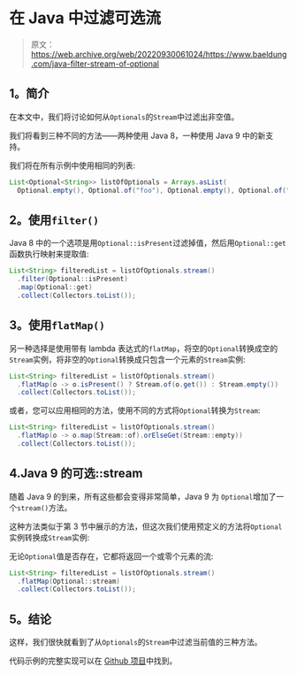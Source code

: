 # 在 Java 中过滤可选流

> 原文：<https://web.archive.org/web/20220930061024/https://www.baeldung.com/java-filter-stream-of-optional>

## 1。简介

在本文中，我们将讨论如何从`Optionals`的`Stream`中过滤出非空值。

我们将看到三种不同的方法——两种使用 Java 8，一种使用 Java 9 中的新支持。

我们将在所有示例中使用相同的列表:

```java
List<Optional<String>> listOfOptionals = Arrays.asList(
  Optional.empty(), Optional.of("foo"), Optional.empty(), Optional.of("bar"));
```

## 2。使用`filter()`

Java 8 中的一个选项是用`Optional::isPresent`过滤掉值，然后用`Optional::get`函数执行映射来提取值:

```java
List<String> filteredList = listOfOptionals.stream()
  .filter(Optional::isPresent)
  .map(Optional::get)
  .collect(Collectors.toList());
```

## 3。使用`flatMap()`

另一种选择是使用带有 lambda 表达式的`flatMap`，将空的`Optional`转换成空的`Stream`实例，将非空的`Optional`转换成只包含一个元素的`Stream`实例:

```java
List<String> filteredList = listOfOptionals.stream()
  .flatMap(o -> o.isPresent() ? Stream.of(o.get()) : Stream.empty())
  .collect(Collectors.toList());
```

或者，您可以应用相同的方法，使用不同的方式将`Optional`转换为`Stream`:

```java
List<String> filteredList = listOfOptionals.stream()
  .flatMap(o -> o.map(Stream::of).orElseGet(Stream::empty))
  .collect(Collectors.toList());
```

## 4.Java 9 的可选::stream

随着 Java 9 的到来，所有这些都会变得非常简单，Java 9 为 `Optional`增加了一个`stream()`方法。

这种方法类似于第 3 节中展示的方法，但这次我们使用预定义的方法将`Optional`实例转换成`Stream`实例:

无论`Optional`值是否存在，它都将返回一个或零个元素的流:

```java
List<String> filteredList = listOfOptionals.stream()
  .flatMap(Optional::stream)
  .collect(Collectors.toList());
```

## 5。结论

这样，我们很快就看到了从`Optionals`的`Stream`中过滤当前值的三种方法。

代码示例的完整实现可以在 [Github 项目](https://web.archive.org/web/20220626202740/https://github.com/eugenp/tutorials/tree/master/core-java-modules/core-java-optional)中找到。